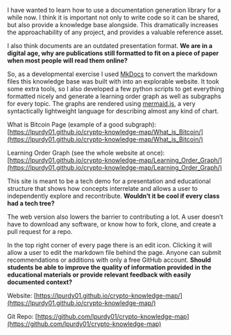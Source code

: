 I have wanted to learn how to use a documentation generation library for a while now. I think it is important not only to write code so it can be shared, but also provide a knowledge base alongside. This dramatically increases the approachability of any project, and provides a valuable reference asset. 

  

I also think documents are an outdated presentation format. **We are in a digital age, why are publications still formatted to fit on a piece of paper when most people will read them online?**

  

So, as a developmental exercise I used [MkDocs](https://squidfunk.github.io/mkdocs-material/) to convert the markdown files this knowledge base was built with into an explorable website. It took some extra tools, so I also developed a few python scripts to get everything formatted nicely and generate a learning order graph as well as subgraphs for every topic. The graphs are rendered using [mermaid.js](https://mermaid-js.github.io/mermaid/#/), a very syntactically lightweight language for describing almost any kind of chart. 

  

What is Bitcoin Page (example of a good subgraph): [https://lpurdy01.github.io/crypto-knowledge-map/What_is_Bitcoin/](https://lpurdy01.github.io/crypto-knowledge-map/What_is_Bitcoin/)

  

Learning Order Graph (see the whole website at once): [https://lpurdy01.github.io/crypto-knowledge-map/Learning_Order_Graph/](https://lpurdy01.github.io/crypto-knowledge-map/Learning_Order_Graph/)

  

This site is meant to be a tech demo for a presentation and educational structure that shows how concepts interrelate and allows a user to independently explore and recontribute. **Wouldn’t it be cool if every class had a tech tree?**

  

The web version also lowers the barrier to contributing a lot. A user doesn’t have to download any software, or know how to fork, clone, and create a pull request for a repo.

  

In the top right corner of every page there is an edit icon. Clicking it will allow a user to edit the markdown file behind the page. Anyone can submit recommendations or additions with only a free GitHub account. **Should students be able to improve the quality of information provided in the educational materials or provide relevant feedback with easily documented context?**

  

Website: [https://lpurdy01.github.io/crypto-knowledge-map/](https://lpurdy01.github.io/crypto-knowledge-map/)

  

Git Repo: [https://github.com/lpurdy01/crypto-knowledge-map](https://github.com/lpurdy01/crypto-knowledge-map)